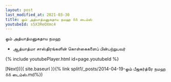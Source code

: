 ```yaml
---
layout: post
last_modified_at: 2021-03-30
title: ஓம் அத்யாத்மனுகதாய நமஹ ௧௧ டைம்ஸ்
youtubeId: s5X3ReOXmc4
---
```

 
 
 ஓம் அத்யாத்மனுகதாய நமஹ  
 
 -  ஆத்யாத்மா சாஸ்திரங்களின் கொள்கைகளைப் பின்பற்றுபவர் 
 
  
 
  
 
 
 
 
 
 


{% include youtubePlayer.html id=page.youtubeId %}
 
[Next]({{ site.baseurl }}{% link  split1/_posts/2014-04-19-ஓம் பீஜகர்த்ரே நமஹ ௧௧ டைம்ஸ்.md%})
 
